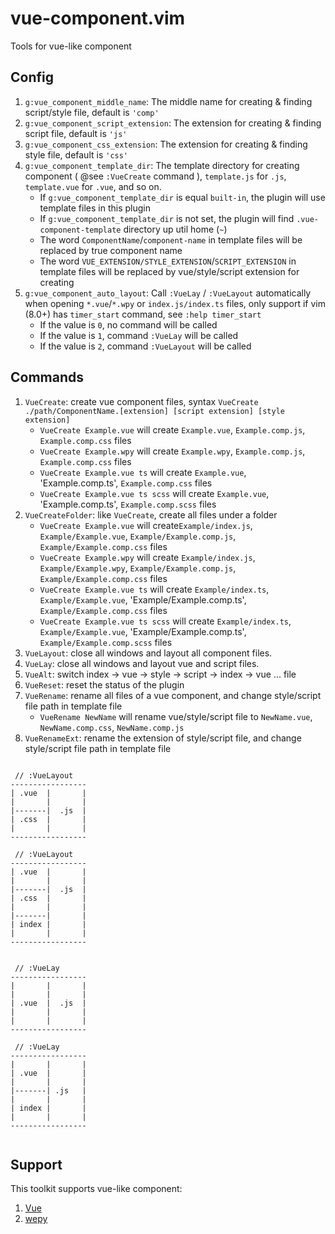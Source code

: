 # vue-component.vim

Tools for vue-like component

## Config

1. `g:vue_component_middle_name`: The middle name for creating & finding script/style file, default is `'comp'`
1. `g:vue_component_script_extension`: The extension for creating & finding script file, default is `'js'`
1. `g:vue_component_css_extension`: The extension for creating & finding style file, default is `'css'`
1. `g:vue_component_template_dir`: The template directory for creating component ( @see `:VueCreate` command ), `template.js` for `.js`, `template.vue` for `.vue`, and so on.
    - If `g:vue_component_template_dir` is equal `built-in`, the plugin will use template files in this plugin
    - If `g:vue_component_template_dir` is not set, the plugin will find `.vue-component-template` directory up util home (`~`)
    - The word `ComponentName`/`component-name` in template files will be replaced by true component name
    - The word `VUE_EXTENSION/STYLE_EXTENSION`/`SCRIPT_EXTENSION` in template files will be replaced by vue/style/script extension for creating
1. `g:vue_component_auto_layout`: Call `:VueLay` / `:VueLayout` automatically when opening `*.vue`/`*.wpy` or `index.js/index.ts` files, only support if vim (8.0+) has `timer_start` command, see `:help timer_start`
    - If the value is `0`, no command will be called
    - If the value is `1`, command `:VueLay` will be called
    - If the value is `2`, command `:VueLayout` will be called

## Commands

1. `VueCreate`: create vue component files, syntax `VueCreate ./path/ComponentName.[extension] [script extension] [style extension]`
    - `VueCreate Example.vue` will create `Example.vue`, `Example.comp.js`, `Example.comp.css` files
    - `VueCreate Example.wpy` will create `Example.wpy`, `Example.comp.js`, `Example.comp.css` files
    - `VueCreate Example.vue ts` will create `Example.vue`, 'Example.comp.ts', `Example.comp.css` files
    - `VueCreate Example.vue ts scss` will create `Example.vue`, 'Example.comp.ts', `Example.comp.scss` files
1. `VueCreateFolder`: like `VueCreate`, create all files under a folder
    - `VueCreate Example.vue` will create`Example/index.js`, `Example/Example.vue`, `Example/Example.comp.js`, `Example/Example.comp.css` files
    - `VueCreate Example.wpy` will create `Example/index.js`, `Example/Example.wpy`, `Example/Example.comp.js`, `Example/Example.comp.css` files
    - `VueCreate Example.vue ts` will create `Example/index.ts`, `Example/Example.vue`, 'Example/Example.comp.ts', `Example/Example.comp.css` files
    - `VueCreate Example.vue ts scss` will create `Example/index.ts`, `Example/Example.vue`, 'Example/Example.comp.ts', `Example/Example.comp.scss` files
1. `VueLayout`: close all windows and layout all component files.
1. `VueLay`: close all windows and layout vue and script files.
1. `VueAlt`: switch index -> vue -> style -> script -> index -> vue ... file
1. `VueReset`: reset the status of the plugin
1. `VueRename`: rename all files of a vue component, and change style/script file path in template file
    - `VueRename NewName` will rename vue/style/script file to `NewName.vue`, `NewName.comp.css`, `NewName.comp.js`
1. `VueRenameExt`: rename the extension of style/script file, and change style/script file path in template file

```

 // :VueLayout
-----------------
| .vue  |       |
|       |       |
|-------|  .js  |
| .css  |       |
|       |       |
-----------------

 // :VueLayout
-----------------
| .vue  |       |
|       |       |
|-------|  .js  |
| .css  |       |
|       |       |
|-------|       |
| index |       |
|       |       |
-----------------


 // :VueLay
-----------------
|       |       |
|       |       |
| .vue  |  .js  |
|       |       |
|       |       |
-----------------

 // :VueLay
-----------------
|       |       |
| .vue  |       |
|       |       |
|-------| .js   |
|       |       |
| index |       |
|       |       |
-----------------


```

## Support

This toolkit supports vue-like component:

1. [Vue](https://vuejs.org/)
1. [wepy](https://github.com/Tencent/wepy)
